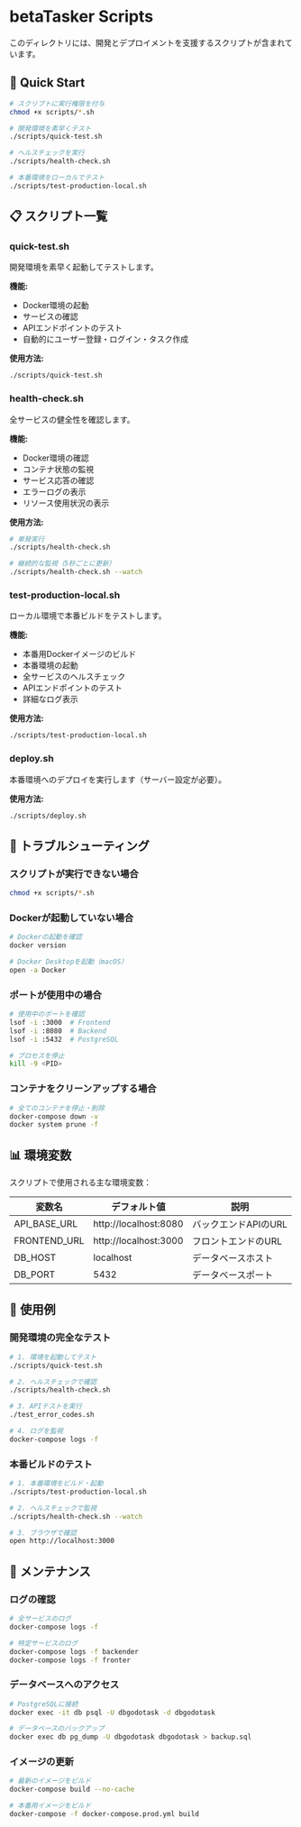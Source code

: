 # betaTasker Scripts

このディレクトリには、開発とデプロイメントを支援するスクリプトが含まれています。

## 🚀 Quick Start

```bash
# スクリプトに実行権限を付与
chmod +x scripts/*.sh

# 開発環境を素早くテスト
./scripts/quick-test.sh

# ヘルスチェックを実行
./scripts/health-check.sh

# 本番環境をローカルでテスト
./scripts/test-production-local.sh
```

## 📋 スクリプト一覧

### quick-test.sh
開発環境を素早く起動してテストします。

**機能:**
- Docker環境の起動
- サービスの確認
- APIエンドポイントのテスト
- 自動的にユーザー登録・ログイン・タスク作成

**使用方法:**
```bash
./scripts/quick-test.sh
```

### health-check.sh
全サービスの健全性を確認します。

**機能:**
- Docker環境の確認
- コンテナ状態の監視
- サービス応答の確認
- エラーログの表示
- リソース使用状況の表示

**使用方法:**
```bash
# 単発実行
./scripts/health-check.sh

# 継続的な監視（5秒ごとに更新）
./scripts/health-check.sh --watch
```

### test-production-local.sh
ローカル環境で本番ビルドをテストします。

**機能:**
- 本番用Dockerイメージのビルド
- 本番環境の起動
- 全サービスのヘルスチェック
- APIエンドポイントのテスト
- 詳細なログ表示

**使用方法:**
```bash
./scripts/test-production-local.sh
```

### deploy.sh
本番環境へのデプロイを実行します（サーバー設定が必要）。

**使用方法:**
```bash
./scripts/deploy.sh
```

## 🔧 トラブルシューティング

### スクリプトが実行できない場合
```bash
chmod +x scripts/*.sh
```

### Dockerが起動していない場合
```bash
# Dockerの起動を確認
docker version

# Docker Desktopを起動（macOS）
open -a Docker
```

### ポートが使用中の場合
```bash
# 使用中のポートを確認
lsof -i :3000  # Frontend
lsof -i :8080  # Backend
lsof -i :5432  # PostgreSQL

# プロセスを停止
kill -9 <PID>
```

### コンテナをクリーンアップする場合
```bash
# 全てのコンテナを停止・削除
docker-compose down -v
docker system prune -f
```

## 📊 環境変数

スクリプトで使用される主な環境変数：

| 変数名 | デフォルト値 | 説明 |
|--------|------------|------|
| API_BASE_URL | http://localhost:8080 | バックエンドAPIのURL |
| FRONTEND_URL | http://localhost:3000 | フロントエンドのURL |
| DB_HOST | localhost | データベースホスト |
| DB_PORT | 5432 | データベースポート |

## 🎯 使用例

### 開発環境の完全なテスト
```bash
# 1. 環境を起動してテスト
./scripts/quick-test.sh

# 2. ヘルスチェックで確認
./scripts/health-check.sh

# 3. APIテストを実行
./test_error_codes.sh

# 4. ログを監視
docker-compose logs -f
```

### 本番ビルドのテスト
```bash
# 1. 本番環境をビルド・起動
./scripts/test-production-local.sh

# 2. ヘルスチェックで監視
./scripts/health-check.sh --watch

# 3. ブラウザで確認
open http://localhost:3000
```

## 📝 メンテナンス

### ログの確認
```bash
# 全サービスのログ
docker-compose logs -f

# 特定サービスのログ
docker-compose logs -f backender
docker-compose logs -f fronter
```

### データベースへのアクセス
```bash
# PostgreSQLに接続
docker exec -it db psql -U dbgodotask -d dbgodotask

# データベースのバックアップ
docker exec db pg_dump -U dbgodotask dbgodotask > backup.sql
```

### イメージの更新
```bash
# 最新のイメージをビルド
docker-compose build --no-cache

# 本番用イメージをビルド
docker-compose -f docker-compose.prod.yml build
```